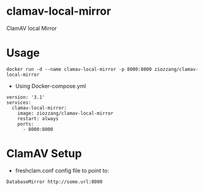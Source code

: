 # clamav-local-mirror
ClamAV local Mirror


# Usage

```
docker run -d --name clamav-local-mirror -p 8000:8000 ziozzang/clamav-local-mirror
```

* Using Docker-compose.yml
```
version: '3.1'
services:
  clamav-local-mirror:
    image: ziozzang/clamav-local-mirror
    restart: always
    ports:
      - 8000:8000
```

# ClamAV Setup

* freshclam.conf config file to point to:

```
DatabaseMirror http://some.url:8000
```

